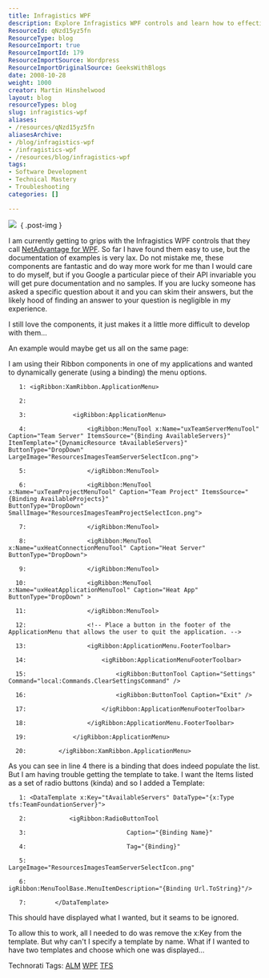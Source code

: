 ```yaml
---
title: Infragistics WPF
description: Explore Infragistics WPF controls and learn how to effectively use their Ribbon components. Overcome documentation challenges with practical coding examples!
ResourceId: qNzd15yz5fn
ResourceType: blog
ResourceImport: true
ResourceImportId: 179
ResourceImportSource: Wordpress
ResourceImportOriginalSource: GeeksWithBlogs
date: 2008-10-28
weight: 1000
creator: Martin Hinshelwood
layout: blog
resourceTypes: blog
slug: infragistics-wpf
aliases:
- /resources/qNzd15yz5fn
aliasesArchive:
- /blog/infragistics-wpf
- /infragistics-wpf
- /resources/blog/infragistics-wpf
tags:
- Software Development
- Technical Mastery
- Troubleshooting
categories: []

---
```

![](images/logo-1-1.gif) 
{ .post-img }

I am currently getting to grips with the Infragistics WPF controls that they call [NetAdvantage for WPF](http://www.infragistics.com/dotnet/netadvantage/wpf.aspx). So far I have found them easy to use, but the documentation of examples is very lax. Do not mistake me, these components are fantastic and do way more work for me than I would care to do myself, but if you Google a particular piece of their API invariable you will get pure documentation and no samples. If you are lucky someone has asked a specific question about it and you can skim their answers, but the likely hood of finding an answer to your question is negligible in my experience.

I still love the components, it just makes it a little more difficult to develop with them…

An example would maybe get us all on the same page:

I am using their Ribbon components in one of my applications and wanted to dynamically generate (using a binding) the menu options.

```
   1: <igRibbon:XamRibbon.ApplicationMenu>
```

```
   2: 
```

```
   3:             <igRibbon:ApplicationMenu>
```

```
   4:                 <igRibbon:MenuTool x:Name="uxTeamServerMenuTool" Caption="Team Server" ItemsSource="{Binding AvailableServers}"                                           ItemTemplate="{DynamicResource tAvailableServers}" ButtonType="DropDown"                                           LargeImage="ResourcesImagesTeamServerSelectIcon.png">
```

```
   5:                 </igRibbon:MenuTool>
```

```
   6:                 <igRibbon:MenuTool x:Name="uxTeamProjectMenuTool" Caption="Team Project" ItemsSource="{Binding AvailableProjects}"                                             ButtonType="DropDown" SmallImage="ResourcesImagesTeamProjectSelectIcon.png">
```

```
   7:                 </igRibbon:MenuTool>
```

```
   8:                 <igRibbon:MenuTool x:Name="uxHeatConnectionMenuTool" Caption="Heat Server" ButtonType="DropDown">
```

```
   9:                 </igRibbon:MenuTool>
```

```
  10:                 <igRibbon:MenuTool x:Name="uxHeatApplicationMenuTool" Caption="Heat App" ButtonType="DropDown" >
```

```
  11:                 </igRibbon:MenuTool>
```

```
  12:                 <!-- Place a button in the footer of the ApplicationMenu that allows the user to quit the application. -->
```

```
  13:                 <igRibbon:ApplicationMenu.FooterToolbar>
```

```
  14:                     <igRibbon:ApplicationMenuFooterToolbar>
```

```
  15:                         <igRibbon:ButtonTool Caption="Settings" Command="local:Commands.ClearSettingsCommand" />
```

```
  16:                         <igRibbon:ButtonTool Caption="Exit" />
```

```
  17:                     </igRibbon:ApplicationMenuFooterToolbar>
```

```
  18:                 </igRibbon:ApplicationMenu.FooterToolbar>
```

```
  19:             </igRibbon:ApplicationMenu>
```

```
  20:         </igRibbon:XamRibbon.ApplicationMenu>
```

As you can see in line 4 there is a binding that does indeed populate the list. But I am having trouble getting the template to take. I want the Items listed as a set of radio buttons (kinda) and so I added a Template:

```
   1: <DataTemplate x:Key="tAvailableServers" DataType="{x:Type tfs:TeamFoundationServer}">
```

```
   2:            <igRibbon:RadioButtonTool
```

```
   3:                            Caption="{Binding Name}"
```

```
   4:                            Tag="{Binding}"
```

```
   5:                            LargeImage="ResourcesImagesTeamServerSelectIcon.png"
```

```
   6:                            igRibbon:MenuToolBase.MenuItemDescription="{Binding Url.ToString}"/>
```

```
   7:        </DataTemplate>
```

This should have displayed what I wanted, but it seams to be ignored.

To allow this to work, all I needed to do was remove the x:Key from the template. But why can't I specify a template by name. What if I wanted to have two templates and choose which one was displayed…

Technorati Tags: [ALM](http://technorati.com/tags/ALM) [WPF](http://technorati.com/tags/WPF) [TFS](http://technorati.com/tags/TFS)
